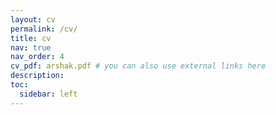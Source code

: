 ```yaml
---
layout: cv
permalink: /cv/
title: cv
nav: true
nav_order: 4
cv_pdf: arshak.pdf # you can also use external links here
description: 
toc:
  sidebar: left
---
```

